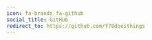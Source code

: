 ```yaml
---
icon: fa-brands fa-github
social_title: GitHub
redirect_to: https://github.com/f78doesthings
---
```

